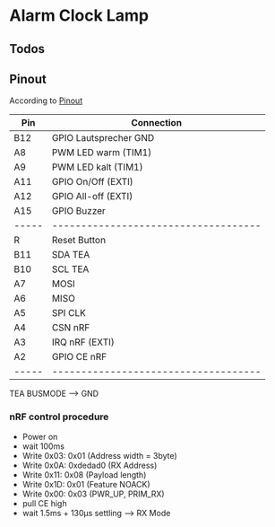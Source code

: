 # Alarm Clock Lamp

## Todos

## Pinout

According to [Pinout](https://www.heise.de/developer/imgs/06/2/3/9/9/2/8/7/Bluepillpinout-4974006ee90b729a.gif)

| Pin | Connection |  
|-----|------------|
| B12 | GPIO Lautsprecher GND |
| A8 | PWM LED warm (TIM1) |
| A9 | PWM LED kalt (TIM1) |
| A11 | GPIO On/Off (EXTI) |
| A12 | GPIO All-off (EXTI) |
| A15 | GPIO Buzzer |
|-----|------------------------------------|
| R | Reset Button |
| B11 | SDA TEA |
| B10 | SCL TEA |
| A7 | MOSI |
| A6 | MISO |
| A5 | SPI CLK |
| A4 | CSN nRF |
| A3 | IRQ nRF (EXTI) |
| A2 | GPIO CE nRF |
|-----|------------------------------------|

TEA BUSMODE --> GND  

### nRF control procedure
- Power on
- wait 100ms
- Write 0x03: 0x01 (Address width = 3byte)
- Write 0x0A: 0xdedad0 (RX Address)
- Write 0x11: 0x08 (Payload length)
- Write 0x1D: 0x01 (Feature NOACK)
- Write 0x00: 0x03 (PWR_UP, PRIM_RX)
- pull CE high
- wait 1.5ms + 130µs settling --> RX Mode
